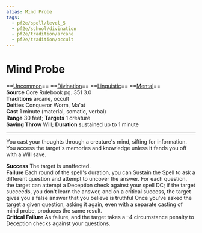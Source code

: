 ```yaml
---
alias: Mind Probe
tags:
  - pf2e/spell/level_5
  - pf2e/school/divination
  - pf2e/tradition/arcane
  - pf2e/tradition/occult
---
```


# Mind Probe

==[Uncommon](../../../Traits/Uncommon.md)== ==[Divination](../../../Traits/Divination.md)== ==[Linguistic](../../../Traits/Linguistic.md)== ==[Mental](../../../Traits/Mental.md)==  
__Source__ Core Rulebook pg. 351 3.0  
**Traditions** arcane, occult  
**Deities** Conqueror Worm, Ma'at  
**Cast** 1 minute (material, somatic, verbal)  
**Range** 30 feet; **Targets** 1 creature  
**Saving Throw** Will; **Duration** sustained up to 1 minute

---

You cast your thoughts through a creature's mind, sifting for information. You access the target's memories and knowledge unless it fends you off with a Will save.

**Success** The target is unaffected.  
**Failure** Each round of the spell's duration, you can Sustain the Spell to ask a different question and attempt to uncover the answer. For each question, the target can attempt a Deception check against your spell DC; if the target succeeds, you don't learn the answer, and on a critical success, the target gives you a false answer that you believe is truthful Once you've asked the target a given question, asking it again, even with a separate casting of mind probe, produces the same result.  
**Critical Failure** As failure, and the target takes a –4 circumstance penalty to Deception checks against your questions.
